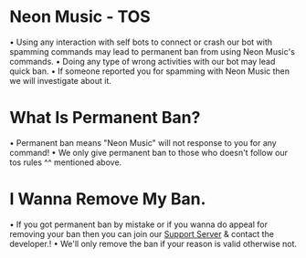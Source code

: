 # Neon Music - TOS

• Using any interaction with self bots to connect or crash our bot with spamming commands may lead to permanent ban from using Neon Music's commands.
• Doing any type of wrong activities with our bot may lead quick ban.
• If someone reported you for spamming with Neon Music then we will investigate about it.

# What Is Permanent Ban?

• Permanent ban means "Neon Music" will not response to you for any command!
• We only give permanent ban to those who doesn't follow our tos rules ^^ mentioned above.

# I Wanna Remove My Ban.

• If you got permanent ban by mistake or if you wanna do appeal for removing your ban then you can join our [Support Server](https://Neon-Support) & contact the developer.!
• We'll only remove the ban if your reason is valid otherwise not.

